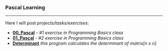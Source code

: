### Pascal Learning

---

Here I will post *projects/tasks/exercises*:
- [**00_Pascal**](https://github.com/SeanSlinder/Pascal/tree/main/00_Pascal) - *#1 exercise in Programming Basics class*
- [**01_Pascal**](https://github.com/SeanSlinder/Pascal/tree/main/01_Pascal) - *#2 exercise in Programming Basics class*
- [**Determinant**](https://github.com/SeanSlinder/Pascal/tree/main/determinant) *this program calculates the determinant of matrix[n x n]*
